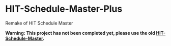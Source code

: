 # HIT-Schedule-Master-Plus

Remake of HIT Schedule Master

**Warning: This project has not been completed yet, please use the old [HIT-Schedule-Master](https://github.com/HCGStudio/HIT-Schedule-Master).**